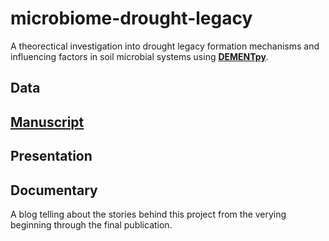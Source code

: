 # microbiome-drought-legacy

A theorectical investigation into drought legacy formation mechanisms and influencing factors in soil microbial systems using [**DEMENTpy**](https://bioatmosphere.github.io/DEMENTpy/).



## Data





## [Manuscript](https://github.com/bioatmosphere/microbiome-drought-legacy/tree/master/writing)




## Presentation




## Documentary

A blog telling about the stories behind this project from the verying beginning through the final publication. 

